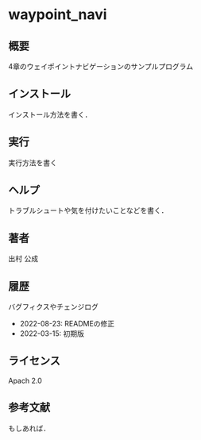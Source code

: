 # waypoint_navi
## 概要
4章のウェイポイントナビゲーションのサンプルプログラム

## インストール
インストール方法を書く．

## 実行
実行方法を書く

## ヘルプ
トラブルシュートや気を付けたいことなどを書く．
　　
## 著者
出村 公成

## 履歴
バグフィクスやチェンジログ
- 2022-08-23: READMEの修正
- 2022-03-15: 初期版

## ライセンス
Apach 2.0 

## 参考文献
もしあれば．
